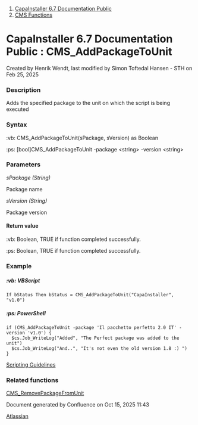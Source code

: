 <div id="page">

<div id="main" class="aui-page-panel">

<div id="main-header">

<div id="breadcrumb-section">

1.  [CapaInstaller 6.7 Documentation Public](index.html)
2.  [CMS Functions](CMS-Functions_20342569060.html)

</div>

# <span id="title-text"> CapaInstaller 6.7 Documentation Public : CMS_AddPackageToUnit </span>

</div>

<div id="content" class="view">

<div class="page-metadata">

Created by <span class="author"> Henrik Wendt</span>, last modified by <span class="editor"> Simon Toftedal Hansen - STH</span> on Feb 25, 2025

</div>

<div id="main-content" class="wiki-content group">

### Description

Adds the specified package to the unit on which the script is being executed

### Syntax

:vb: CMS_AddPackageToUnit(sPackage, sVersion) as Boolean

:ps: \[bool\]CMS_AddPackageToUnit -package \<string\> -version \<string\>

### Parameters

*sPackage (String)*

Package name

*sVersion (String)*

Package version

####  Return value

:vb: Boolean, TRUE if function completed successfully.

:ps: Boolean, TRUE if function completed successfully. 

### Example

##### :vb: **VBScript**

<div class="code panel pdl" style="border-width: 1px;">

<div class="codeContent panelContent pdl">

``` syntaxhighlighter-pre
If bStatus Then bStatus = CMS_AddPackageToUnit("CapaInstaller", "v1.0")
```

</div>

</div>

##### :ps: **PowerShell**

<div class="code panel pdl" style="border-width: 1px;">

<div class="codeContent panelContent pdl">

``` syntaxhighlighter-pre
if (CMS_AddPackageToUnit -package 'Il pacchetto perfetto 2.0 IT' -version 'v1.0') {
  $cs.Job_WriteLog("Added", "The Perfect package was added to the unit")
  $cs.Job_WriteLog("And..", "It's not even the old version 1.8 :) ")
}
```

</div>

</div>

<a href="https://capasystems.atlassian.net/wiki/spaces/CI67DOC/pages/20342575822/Scripting+Guidelines" data-linked-resource-id="20342575822" data-linked-resource-version="1" data-linked-resource-type="page">Scripting Guidelines</a>

### Related functions

<a href="CMS_RemovePackageFromUnit_20342570152.html" data-linked-resource-id="20342570152" data-linked-resource-version="2" data-linked-resource-type="page">CMS_RemovePackageFromUnit</a>

</div>

</div>

</div>

<div id="footer" role="contentinfo">

<div class="section footer-body">

Document generated by Confluence on Oct 15, 2025 11:43

<div id="footer-logo">

[Atlassian](http://www.atlassian.com/)

</div>

</div>

</div>

</div>
